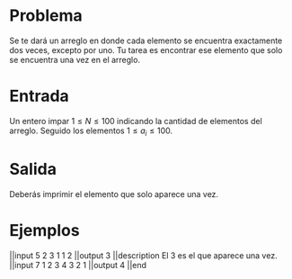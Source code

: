 # Problema

Se te dará un arreglo en donde cada elemento se encuentra exactamente dos veces, excepto por uno. Tu tarea es encontrar ese elemento que solo se encuentra una vez en el arreglo.

# Entrada

Un entero impar $1 \leq N \leq 100$ indicando la cantidad de elementos del arreglo. Seguido los elementos $1 \leq a_i \leq 100$.

# Salida

Deberás imprimir el elemento que solo aparece una vez.

# Ejemplos

||input
5
2 3 1 1 2
||output
3
||description
El 3 es el que aparece una vez.
||input
7
1 2 3 4 3 2 1
||output
4
||end